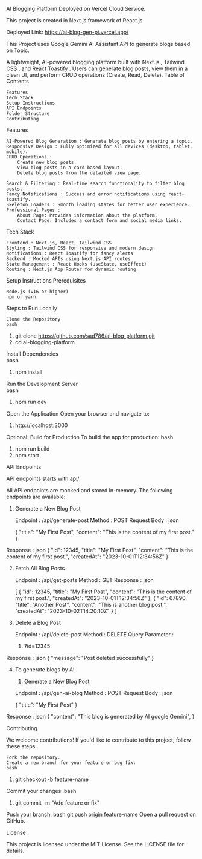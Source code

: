 AI Blogging Platform  Deployed on Vercel Cloud Service.

This project is created in Next.js framework of React.js

Deployed Link: https://ai-blog-gen-pi.vercel.app/

This Project uses Google Gemini AI Assistant API to generate blogs based on Topic.

A lightweight, AI-powered blogging platform built with Next.js , Tailwind CSS , and React Toastify . Users can generate blog posts, view them in a clean UI, and perform CRUD operations (Create, Read, Delete). 
Table of Contents 

    Features 
    Tech Stack 
    Setup Instructions 
    API Endpoints 
    Folder Structure 
    Contributing 
     

Features 

    AI-Powered Blog Generation : Generate blog posts by entering a topic.
    Responsive Design : Fully optimized for all devices (desktop, tablet, mobile).
    CRUD Operations :
        Create new blog posts.
        View blog posts in a card-based layout.
        Delete blog posts from the detailed view page.
         
    Search & Filtering : Real-time search functionality to filter blog posts.
    Fancy Notifications : Success and error notifications using react-toastify.
    Skeleton Loaders : Smooth loading states for better user experience.
    Professional Pages :
        About Page: Provides information about the platform.
        Contact Page: Includes a contact form and social media links.
         
     

Tech Stack 

    Frontend : Next.js, React, Tailwind CSS
    Styling : Tailwind CSS for responsive and modern design
    Notifications : React Toastify for fancy alerts
    Backend : Mocked APIs using Next.js API routes
    State Management : React Hooks (useState, useEffect)
    Routing : Next.js App Router for dynamic routing
     

Setup Instructions 
Prerequisites 

    Node.js (v16 or higher)
    npm or yarn
     

Steps to Run Locally 

    Clone the Repository  
    bash
     

 
1. git clone https://github.com/sad786/ai-blog-platform.git
2. cd ai-blogging-platform
 
 

Install Dependencies  
bash
 
 
1. npm install
 
 

Run the Development Server  
bash
 
 
1. npm run dev
 
 

Open the Application 
Open your browser and navigate to: 
 
 
1. http://localhost:3000
 
 

Optional: Build for Production 
To build the app for production: 
bash
 

    
1. npm run build
2. npm start
     
     
     

API Endpoints 

API endpoints starts with api/

All API endpoints are mocked and stored in-memory. The following endpoints are available: 
1. Generate a New Blog Post 

    Endpoint : /api/generate-post
    Method : POST
    Request Body :
    json
     

 
    {
    "title": "My First Post",
    "content": "This is the content of my first post."
    }
 
 
Response :
json
    {
      "id": 12345,
      "title": "My First Post",
      "content": "This is the content of my first post.",
      "createdAt": "2023-10-01T12:34:56Z"
    }
     
     
     

2. Fetch All Blog Posts 

    Endpoint : /api/get-posts
    Method : GET
    Response :
    json
     
    [
      {
        "id": 12345,
        "title": "My First Post",
        "content": "This is the content of my first post.",
        "createdAt": "2023-10-01T12:34:56Z"
      },
      {
        "id": 67890,
        "title": "Another Post",
        "content": "This is another blog post.",
        "createdAt": "2023-10-02T14:20:10Z"
      }
    ]
     
     
     

3. Delete a Blog Post 

    Endpoint : /api/delete-post
    Method : DELETE
    Query Parameter :
    1. ?id=12345
 
 
Response :
json
    {
      "message": "Post deleted successfully"
    }

4. To generate blogs by AI
   1. Generate a New Blog Post 

    Endpoint : /api/gen-ai-blog
    Method : POST
    Request Body :
    json
     

 
    {
    "title": "My First Post"
    }
 
 
Response :
json
    {
      "content": "This blog is generated by AI google Gemini",
    }
 

Contributing 

We welcome contributions! If you'd like to contribute to this project, follow these steps: 

    Fork the repository.
    Create a new branch for your feature or bug fix:
    bash
     

 
1. git checkout -b feature-name
 
 
Commit your changes:
bash
 
 
1. git commit -m "Add feature or fix"
 
 
Push your branch:
bash git push origin feature-name
Open a pull request on GitHub.
     

License 

This project is licensed under the MIT License. See the LICENSE  file for details. 
